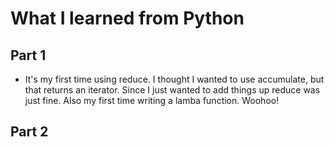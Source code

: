 # What I learned from Python

## Part 1

- It's my first time using reduce. I thought I wanted to use accumulate, 
but that returns an iterator. Since I just wanted to add things up
  reduce was just fine. Also my first time writing a lamba function. Woohoo!
  
## Part 2

